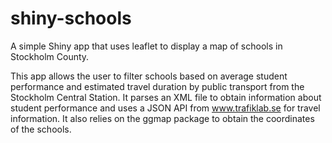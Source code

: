 # shiny-schools
A simple Shiny app that uses leaflet to display a map of schools in Stockholm County. 

This app allows the user to filter schools based on average student performance and estimated travel duration by public transport from the Stockholm Central Station. It parses an XML file to obtain information about student performance and uses a JSON API from www.trafiklab.se for travel information. It also relies on the ggmap package to obtain the coordinates of the schools. 
